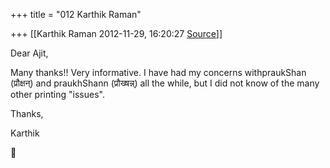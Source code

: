 +++
title = "012 Karthik Raman"

+++
[[Karthik Raman	2012-11-29, 16:20:27 [Source](https://groups.google.com/g/samskrita/c/nxTM2Hh5T6M)]]



Dear Ajit,

  

Many thanks!! Very informative. I have had my concerns withpraukShan (प्रौक्षन्) and praukhShann (प्रौख्षन्न्) all the while, but I did not know of the many other printing "issues".

  

Thanks,

Karthik



